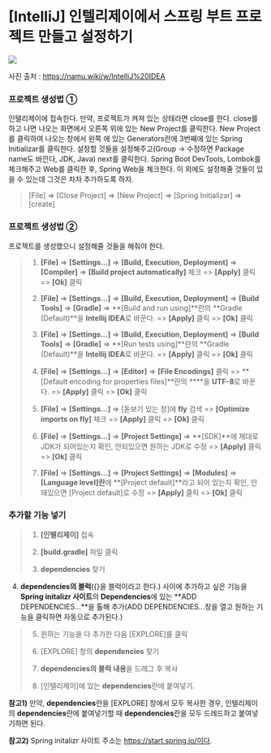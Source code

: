 # [IntelliJ] 인텔리제이에서 스프링 부트 프로젝트 만들고 설정하기

![](https://velog.velcdn.com/images/chrios99/post/8bcac6b4-bef4-4255-8927-a79b3f473a42/image.png)

사진 출처 : https://namu.wiki/w/IntelliJ%20IDEA

### 프로젝트 생성법 ①
인텔리제이에 접속한다. 만약, 프로젝트가 켜져 있는 상태라면 close를 한다. close를 하고 나면 나오는 화면에서 오른쪽 위에 있는 New Project를 클릭한다. New Project를 클릭하여 나오는 창에서 왼쪽 에 있는 Generators란에 3번째에 있는 Spring Initializar를 클릭한다. 설정할 것들을 설정해주고(Group -> 수정하면 Package name도 바낀다, JDK, Java) next를 클릭한다. Spring Boot DevTools, Lombok를 체크해주고 Web를 클릭한 후, Spring Web을 체크한다. 이 외에도 설정해줄 것들이 있을 수 있는데 그것은 차차 추가하도록 하자.

> [File] => [Close Project] => [New Project] => [Spring Initializar] => [create]

### 프로젝트 생성법 ②
프로젝트를 생성했으니 설정해줄 것들을 해줘야 한다.
> 1. **[File]** => **[Settings...]** => **[Build, Execution, Deployment]** => **[Compiler]** => **[Build project automatically]** 체크 => **[Apply]** 클릭 => **[Ok]** 클릭
>
>
> 2. **[File]** => **[Settings...]** => **[Build, Execution, Deployment]** => **[Build Tools]** => **[Gradle]** =>  **[Build and run using]**란의 **Gradle (Default)**을 **Intellij IDEA**로 바꾼다. => **[Apply]** 클릭 => **[Ok]** 클릭
>
>
> 3. **[File]** => **[Settings...]** => **[Build, Execution, Deployment]** => **[Build Tools]** => **[Gradle]** => **[Run tests using]**란의 **Gradle (Default)**을 **Intellij IDEA**로 바꾼다. => **[Apply]** 클릭 => **[Ok]** 클릭
>
>
> 4. **[File]** => **[Settings...]** => **[Editor]** => **[File Encodings]** 클릭 => **[Default encoding for properties files]**란의 **<Properties Default ISO-8859-1>**을 **UTF-8**로 바꾼다. => **[Apply]** 클릭 => **[Ok]** 클릭
>
>
> 5. **[File]** => **[Settings...]** => [돋보기 있는 창]에 **fly** 검색 => **[Optimize imports on fly]** 체크 => **[Apply]** 클릭 => **[Ok]** 클릭
>
>
> 6. **[File]** => **[Settings...]** => **[Project Settings]** => **[SDK]**에 제대로 JDK가 되어있는지 확인, 안되있으면 원하는 JDK로 수정 => **[Apply]** 클릭 => **[Ok]** 클릭
>
>
> 7. **[File]** => **[Settings...]** => **[Project Settings]** => **[Modules]** => **[Language level]란**에 **[Project default]**라고 되어 있는지 확인, 안 돼있으면 [Project default]로 수정 => **[Apply]** 클릭 => **[Ok]** 클릭

### 추가할 기능 넣기
> 1. **[인텔리제이]** 접속
>
>
> 2. **[build.gradle]** 파일 클릭
>
>
> 3. **dependencies** 찾기
>
>
4. **dependencies의 블럭**({}을 블럭이라고 한다.) 사이에 추가하고 싶은 기능을 **Spring initalizr 사이트**의 **Dependencies**에 있는 **ADD DEPENDENCIES...**을 톨해 추가(ADD DEPENDENCIES...창을 열고 원하는 기능을 클릭하면 자동으로 추가된다.)
>
>
> 5. 원하는 기능을 다 추가한 다음 [EXPLORE]를 클릭
>
>
> 6. [EXPLORE] 창의 **dependencies** 찾기
>
>
> 7. **dependencies의 블럭 내용**을 드레그 후 복사
>
>
> 8. [인텔리제이]에 있는 **dependencies**란에 붙여넣기.

**참고1)** 만약, **dependencies**란을 [EXPLORE] 창에서 모두 복사한 경우, 인텔리제이의 **dependencies**란에 붙여넣기할 때 **dependencies**란을 모두 드레드하고 붙여넣기하면 된다.

**참고2)** Spring initalizr 사이트 주소는 https://start.spring.io/이다.
